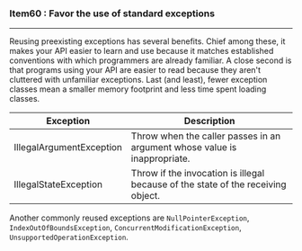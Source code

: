 ### Item60 : Favor the use of standard exceptions

----------

Reusing preexisting exceptions has several benefits. Chief among these, it makes your API easier to learn and use because it matches established conventions with which programmers are already familiar. A close second is that programs using your API are easier to read because they aren't cluttered with unfamiliar exceptions. Last (and least), fewer exception classes mean a smaller memory footprint and less time spent loading classes.

| Exception | Description |
|---- | ---- |
| IllegalArgumentException | Throw when the caller passes in an argument whose value is inappropriate. |
| IllegalStateException | Throw if the invocation is illegal because of the state of the receiving object. |

Another commonly reused exceptions are `NullPointerException`, `IndexOutOfBoundsException`, `ConcurrentModificationException`, `UnsupportedOperationException`.